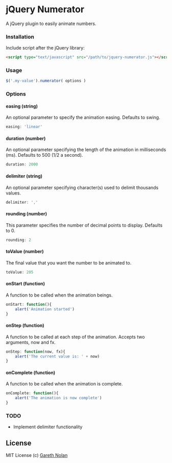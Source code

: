 # jQuery Numerator

A jQuery plugin to easily animate numbers.

### Installation

Include script after the jQuery library:

```html
<script type="text/javascript" src="/path/to/jquery-numerator.js"></script>
```

### Usage

```js
$('.my-value').numerator( options )
```

### Options

#### easing (string)

An optional parameter to specify the animation easing. Defaults to swing.

```js
easing: 'linear'
```

#### duration (number)

An optional parameter specifying the length of the animation in milliseconds (ms). Defaults to 500 (1/2 a second).

```js
duration: 2000
```

#### delimiter (string)

An optional parameter specifying character(s) used to delimit thousands values.

```js
delimiter: ','
```

#### rounding (number)

This parameter specifies the number of decimal points to display. Defaults to 0.

```js
rounding: 2
```

#### toValue (number)

The final value that you want the number to be animated to.

```js
toValue: 205
```

#### onStart (function)

A function to be called when the animation beings.

```js
onStart: function(){
	alert('Animation started')
}
```

#### onStep (function)

A function to be called at each step of the animation. Accepts two arguments, now and fx.

```js
onStep: function(now, fx){
	alert('The current value is: ' + now)
}
```

#### onComplete (function)

A function to be called when the animation is complete.

```js
onComplete: function(){
	alert('The animation is now complete')
}
```

### TODO

* Implement delimiter functionality

## License

MIT License
(c) [Gareth Nolan](http://ie.linkedin.com/in/garethnolan/)